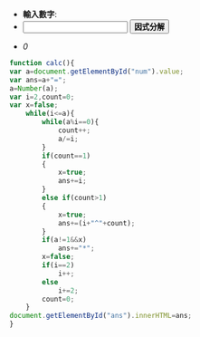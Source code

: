 <script src="js/factorization.js"></script>

* **輸入數字**:
* <input type="text" id="num"></input>
<button onclick="calc()">**因式分解**</button>
* *<p id="ans">0</p>*

```javascript
function calc(){
var a=document.getElementById("num").value;
var ans=a+"=";
a=Number(a);
var i=2,count=0;
var x=false;
	while(i<=a){
		while(a%i==0){
			count++;
			a/=i;
		}
		if(count==1)
		{
			x=true;
			ans+=i;
		}
		else if(count>1)
		{
			x=true;
			ans+=(i+"^"+count);
		}
		if(a!=1&&x)
			ans+="*";
		x=false;
		if(i==2)
			i++;
		else
			i+=2;
		count=0;
	}
document.getElementById("ans").innerHTML=ans;
}
```